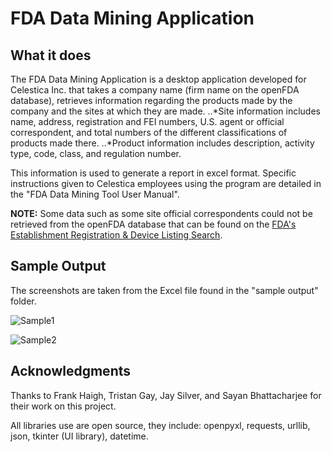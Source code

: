# FDA Data Mining Application

## What it does

The FDA Data Mining Application is a desktop application developed for Celestica Inc. that takes a company name (firm name on the openFDA database), retrieves information regarding the products made by the company and the sites at which they are made. 
..*Site information includes name, address, registration and FEI numbers, U.S. agent or official correspondent, and total numbers of the different classifications of products made there. 
..*Product information includes description, activity type, code, class, and regulation number.

This information is used to generate a report in excel format. Specific instructions given to Celestica employees using the program are detailed in the "FDA Data Mining Tool User Manual".

**NOTE:** Some data such as some site official correspondents could not be retrieved from the openFDA database that can be found on the [FDA's Establishment Registration & Device Listing Search](https://www.accessdata.fda.gov/scripts/cdrh/cfdocs/cfrl/rl.cfm).

## Sample Output

The screenshots are taken from the Excel file found in the "sample output" folder. 

![Sample1](sample&#32output/SampleOutput1.PNG)

![Sample2](sample&#32output/SampleOutput2.PNG)

## Acknowledgments

Thanks to Frank Haigh, Tristan Gay, Jay Silver, and Sayan Bhattacharjee for their work on this project.

All libraries use are open source, they include: openpyxl, requests, urllib, json, tkinter (UI library), datetime.


